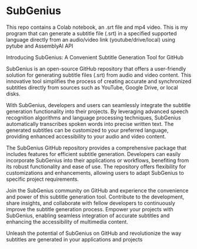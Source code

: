 # SubGenius
This repo contains a Colab notebook, an .srt file and mp4 video. This is my program that can generate a subtitle file (.srt) in a specified supported language directly from an audio/video link (youtube/drive/local) using pytube and AssemblyAI API

Introducing SubGenius: A Convenient Subtitle Generation Tool for GitHub

SubGenius is an open-source GitHub repository that offers a user-friendly solution for generating subtitle files (.srt) from audio and video content. This innovative tool simplifies the process of creating accurate and synchronized subtitles directly from sources such as YouTube, Google Drive, or local disks.

With SubGenius, developers and users can seamlessly integrate the subtitle generation functionality into their projects. By leveraging advanced speech recognition algorithms and language processing techniques, SubGenius automatically transcribes spoken words into precise written text. The generated subtitles can be customized to your preferred language, providing enhanced accessibility to your audio and video content.

The SubGenius GitHub repository provides a comprehensive package that includes features for efficient subtitle generation. Developers can easily incorporate SubGenius into their applications or workflows, benefiting from its robust functionality and ease of use. The repository offers flexibility for customizations and enhancements, allowing users to adapt SubGenius to specific project requirements.

Join the SubGenius community on GitHub and experience the convenience and power of this subtitle generation tool. Contribute to the development, share insights, and collaborate with fellow developers to continuously improve the subtitle generation process. Empower your projects with SubGenius, enabling seamless integration of accurate subtitles and enhancing the accessibility of multimedia content.

Unleash the potential of SubGenius on GitHub and revolutionize the way subtitles are generated in your applications and projects

